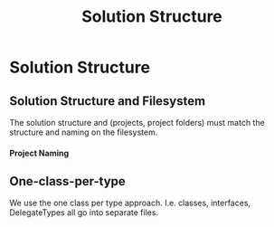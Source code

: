 ﻿---
layout: default
title: Solution Structure
parent: CSharp
nav_order: 35
---

# Solution Structure

## Solution Structure and Filesystem
The solution structure and (projects, project folders) must match the structure and naming on the filesystem.

#### Project Naming

## One-class-per-type
We use the one class per type approach. I.e. classes, interfaces, DelegateTypes all go into separate files.

